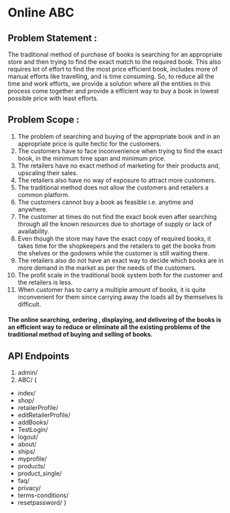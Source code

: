 # Online ABC


## Problem Statement :
The traditional method of purchase of books is searching for an appropriate store and then trying to find the exact match to the required book. This also requires lot of effort to find the most price efficient book, includes more of manual efforts like travelling, and is time consuming. So, to reduce all the time and work efforts, we provide a solution where all the entities in this process come together and provide a efficient way to buy a book in lowest possible price with least efforts.


## Problem Scope :
1. The problem of searching and buying of the appropriate book and in an appropriate price is quite hectic for the customers. 
2. The customers have to face inconvenience when trying to find the exact book, in the minimum time span and minimum price.
3. The retailers have no exact method of marketing for their products and, upscaling their sales.
4. The retailers also have no way of exposure to attract more customers.
5. The traditional method does not allow the customers and retailers a common platform.
6. The customers cannot buy a book as feasible i.e. anytime and anywhere. 
7. The customer at times do not find the exact book even after searching through all the known resources due to shortage of supply or lack of availability.
8. Even though the store may have the exact copy of required books, it takes time for the shopkeepers and the retailers to get the books from the shelves or the godowns while the customer is still waiting there.
9. The retailers also do not have an exact way to decide which books are in more demand in the market as per the needs of the customers.
10. The profit scale in the traditional book system both for the customer and the retailers is less.
11. When customer has to carry a multiple amount of books, it is quite inconvenient for them since carrying away the loads all by themselves 
Is difficult.

#### The online searching, ordering , displaying, and delivering of the books is an efficient way to reduce or eliminate all the existing problems of the traditional method of buying and selling of books.


## API Endpoints

1. admin/
2. ABC/ { 
-    index/
-    shop/
-    retailerProfile/
-    editRetailerProfile/
-    addBooks/
-    TestLogin/
-    logout/
-    about/
-    ships/
-    myprofile/
-    products/
-    product_single/
-    faq/
-    privacy/
-    terms-conditions/
-    resetpassword/   }

